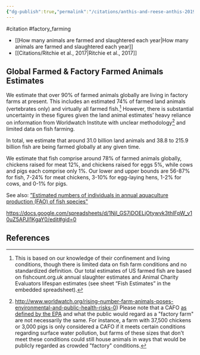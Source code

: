 ```yaml
---
{"dg-publish":true,"permalink":"/citations/anthis-and-reese-anthis-2019/","created":"2024-03-10T16:30:53.000+00:00","updated":"2025-10-10T23:54:08.035+01:00"}
---
```


#citation #factory_farming 

- [[How many animals are farmed and slaughtered each year\|How many animals are farmed and slaughtered each year]]
- [[Citations/Ritchie et al., 2017\|Ritchie et al., 2017]]
## Global Farmed & Factory Farmed Animals Estimates
We estimate that over 90% of farmed animals globally are living in factory farms at present. This includes an estimated 74% of farmed land animals (vertebrates only) and virtually all farmed fish.[^1] However, there is substantial uncertainty in these figures given the land animal estimates’ heavy reliance on information from Worldwatch Institute with unclear methodology[^2] and limited data on fish farming.

In total, we estimate that around 31.0 billion land animals and 38.8 to 215.9 billion fish are being farmed globally at any given time.

We estimate that fish comprise around 78% of farmed animals globally, chickens raised for meat 12%, and chickens raised for eggs 5%, while cows and pigs each comprise only 1%. Our lower and upper bounds are 56-87% for fish, 7-24% for meat chickens, 3-10% for egg-laying hens, 1-2% for cows, and 0-1% for pigs.

See also: [”Estimated numbers of individuals in annual aquaculture production (FAO) of fish species"](http://fishcount.org.uk/studydatascreens2/2015/numbers-of-farmed-fish-B0-2015.php?countrysort=United%252BStates%252Bof%252BAmerica)

https://docs.google.com/spreadsheets/d/1Njl_GS7jDOELjOtywvk3thIFpW_v10uZ5APJl1KgaY0/edit#gid=0

## References
[^1]: This is based on our knowledge of their confinement and living conditions, though there is limited data on fish farm conditions and no standardized definition. Our total estimates of US farmed fish are based on fishcount.org.uk annual slaughter estimates and Animal Charity Evaluators lifespan estimates (see sheet “Fish Estimates” in the embedded spreadsheet).
[^2]: http://www.worldwatch.org/rising-number-farm-animals-poses-environmental-and-public-health-risks-0) Please note that a CAFO [as defined by the EPA](https://www3.epa.gov/npdes/pubs/sector_table.pdf) and what the public would regard as a "factory farm" are not necessarily the same. For instance, a farm with 37,500 chickens or 3,000 pigs is only considered a CAFO if it meets certain conditions regarding surface water pollution, but farms of these sizes that don't meet these conditions could still house animals in ways that would be publicly regarded as crowded "factory" conditions.
 

